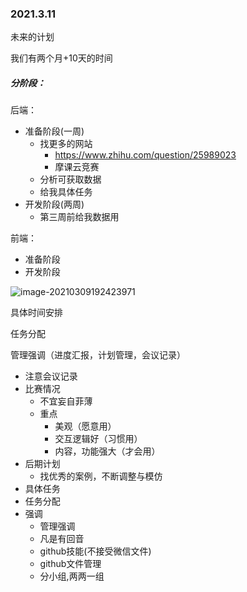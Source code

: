 ### 2021.3.11

未来的计划

我们有两个月+10天的时间

##### 分阶段：

后端：

+ 准备阶段(一周)
  + 找更多的网站
    + https://www.zhihu.com/question/25989023
    + 摩课云竞赛
  + 分析可获取数据
  + 给我具体任务
+ 开发阶段(两周)
  + 第三周前给我数据用

前端：

+ 准备阶段
+ 开发阶段

![image-20210309192423971](C:\Users\14218\AppData\Roaming\Typora\typora-user-images\image-20210309192423971.png)

具体时间安排

任务分配

管理强调（进度汇报，计划管理，会议记录）

+ 注意会议记录
+ 比赛情况
  + 不宜妄自菲薄
  + 重点
    + 美观（愿意用）
    + 交互逻辑好（习惯用）
    + 内容，功能强大（才会用）
+ 后期计划
  + 找优秀的案例，不断调整与模仿
+ 具体任务
+ 任务分配
+ 强调
  + 管理强调
  + 凡是有回音
  + github技能(不接受微信文件)
  + github文件管理
  + 分小组,两两一组

